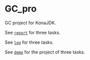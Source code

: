 # GC_pro
GC project for KonaJDK.

See [```report```](./report) for three tasks.

See [```log```](./log) for three tasks.

See [```demo```](./demo) for the project of three tasks.

